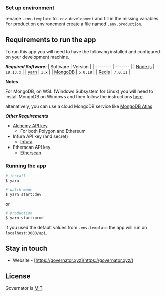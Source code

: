### Set up environment

rename `.env.template` to `.env.development` and fill in the missing variables. For production environement 
create a file named `.env.production`.

## Requirements to run the app

To run this app you will need to have the following installed and configured on your development machine.

*__Required Software:__*
| Software | Version |
| -------- | ------- |
| [Node.js](https://nodejs.org/en/download/) | `18.13.x` |
| [yarn](https://yarnpkg.com/getting-started/install) | `1.x` |
| [MongoDB](https://docs.mongodb.com/manual/installation/) | `5.0.18` | 
| [Redis](https://redis.io/download) | `7.0.11` |

**Notes**

For MongoDB, on WSL (Windows Subsystem for Linux) you will need to install MongoDB on Windows and then follow the instructions [here](https://docs.microsoft.com/en-us/windows/wsl/tutorials/wsl-database#install-mongodb).

altenatively, you can use a cloud MongoDB service like [MongoDB Atlas](https://www.mongodb.com/cloud/atlas)

*__Other Requirements__*

- [Alchemy API key](https://www.alchemy.com/)
  - For both Polygon and Ethereum
- Infura API key (and secret)
  - [Infura](https://infura.io/)
- Etherscan API key
  - [Etherscan](https://etherscan.io/)
  


### Running the app

```bash
# install
$ yarn
```

```bash
# watch mode
$ yarn start:dev
```
or

```bash
# production
$ yarn start:prod
```

if you used the default values from `.env.template` the app will run on `localhost:3000/api`.


## Stay in touch

- Website - [https://governator.xyz](https://governator.xyz/)


## License

Governator is [MIT](LICENSE).
